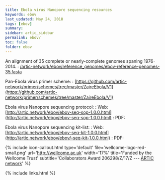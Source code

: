 ```yaml
---
title: Ebola virus Nanopore sequencing resources
keywords: ebov
last_updated: May 24, 2018
tags: [ebov]
summary:
sidebar: artic_sidebar
permalink: ebov/
toc: false
folder: ebov
---
```


An alignment of 35 complete or nearly-complete genomes spaning 1976-2014.
: [/artic-network/ebov/reference_genomes/ebov-reference-genomes-35.fasta](https://github.com/artic-network/ebov/blob/master/reference_genomes/ebov-reference-genomes-35.fasta)

Pan-Ebola virus primer scheme:
: [https://github.com/artic-network/primer/schemes/tree/master/ZaireEbola/V1](https://github.com/artic-network/primer/schemes/tree/master/ZaireEbola/V1) 

Ebola virus Nanopore sequencing protocol:
: Web: [http://artic.network/ebov/ebov-seq-sop-1.0.0.html](http://artic.network/ebov/ebov-seq-sop-1.0.0.html)
: PDF:

Ebola virus Nanopore sequencing kit-list:
: Web: [http://artic.network/ebov/ebov-seq-kit-1.0.0.html](http://artic.network/ebov/ebov/-seq-kit-1.0.0.html)
: PDF:


{% include icon-callout.html
type='default'
file='wellcome-logo-red-small.png'
url='http://wellcome.ac.uk'
width='17%'
title='Funded by the Wellcome Trust'
subtitle='Collaborators Award 206298/Z/17/Z --- <a href="artic.network">ARTIC network</a>'
%}

{% include links.html %}
